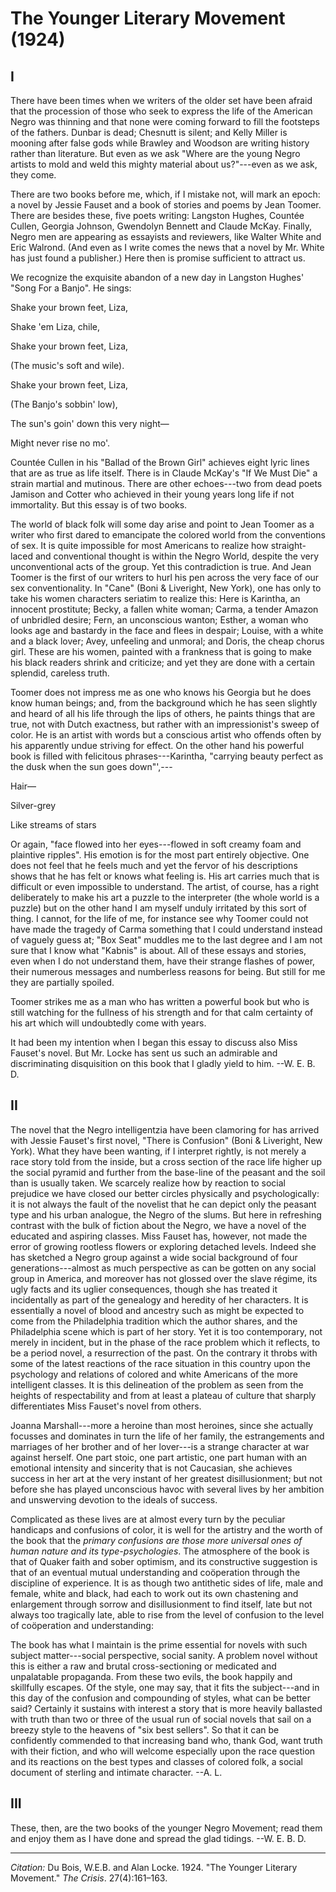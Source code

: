 <!--
title:   The Younger Literary Movement
author:  Du Bois, W.E.B. and Alan Locke
journal: The Crisis
year:    1924
volume:  27
issue:   4
pages:   161-163
-->

# The Younger Literary Movement (1924)

<h2>I</h2>

There have been times when we writers of the older set have been afraid that the procession of those who seek to express the life of the American Negro was thinning and that none were coming forward to fill the footsteps of the fathers. Dunbar is dead; Chesnutt is silent; and Kelly Miller is mooning after false gods while Brawley and Woodson are writing history rather than literature. But even as we ask "Where are the young Negro artists to mold and weld this mighty material about us?"---even as we ask, they come. 

There are two books before me, which, if I mistake not, will mark an epoch: a novel by Jessie Fauset and a book of stories and poems by Jean Toomer. There are besides these, five poets writing: Langston Hughes, Countée Cullen, Georgia Johnson, Gwendolyn Bennett and Claude McKay. Finally, Negro men are appearing as essayists and reviewers, like Walter White and Eric Walrond. (And even as I write comes the news that a novel by Mr. White has just found a publisher.) Here then is promise sufficient to attract us. 

 We recognize the exquisite abandon of a new day in Langston Hughes' "Song For a Banjo". He sings: 

<div class="poem">
<p class="verse">Shake your brown feet, Liza, 
<p class="verse">Shake 'em Liza, chile, 
<p class="verse">Shake your brown feet, Liza,
<p class="verse indent"> (The music's soft and wile). 
<p class="verse">Shake your brown feet, Liza,
<p class="verse indent">(The Banjo's sobbin' low), 
<p class="verse">The sun's goin' down this very night&mdash;
<p class="verse">Might never rise no mo'. 
</div>

Countée Cullen in his "Ballad of the Brown Girl" achieves eight lyric lines that are as true as life itself. There is in Claude McKay's "If We Must Die" a strain martial and mutinous. There are other echoes---two from dead poets Jamison and Cotter who achieved in their young years long life if not immortality. But this essay is of two books. 

The world of black folk will some day arise and point to Jean Toomer as a writer who first dared to emancipate the colored world from the conventions of sex. It is quite impossible for most Americans to realize how straight-laced and conventional thought is within the Negro World, despite the very unconventional acts of the group. Yet this contradiction is true. And Jean Toomer is the first of our writers to hurl his pen across the very face of our sex conventionality. In "Cane" (Boni & Liveright, New York), one has only to take his women characters seriatim to realize this: Here is Karintha, an innocent prostitute; Becky, a fallen white woman; Carma, a tender Amazon of unbridled desire; Fern, an unconscious wanton; Esther, a woman who looks age and bastardy in the face and flees in despair; Louise, with a white and a black lover; Avey, unfeeling and unmoral; and Doris, the cheap chorus girl. These are his women, painted with a frankness that is going to make his black readers shrink and criticize; and yet they are done with a certain splendid, careless truth. 

Toomer does not impress me as one who knows his Georgia but he does know human beings; and, from the background which he has seen slightly and heard of all his life through the lips of others, he paints things that are true, not with Dutch exactness, but rather with an impressionist's sweep of color. He is an artist with words but a conscious artist who offends often by his apparently undue striving for effect. On the other hand his powerful book is filled with felicitous phrases---Karintha, "carrying beauty perfect as the dusk when the sun goes down"',--- 

<div class="poem">
<p class="verse"> Hair—
<p class="verse">Silver-grey 
<p class="verse">Like streams of stars
</div>

Or again, "face flowed into her eyes---flowed in soft creamy foam and plaintive ripples". His emotion is for the most part entirely objective. One does not feel that he feels much and yet the fervor of his descriptions shows that he has felt or knows what feeling is. His art carries much that is difficult or even impossible to understand. The artist, of course, has a right deliberately to make his art a puzzle to the interpreter (the whole world is a puzzle) but on the other hand I am myself unduly irritated by this sort of thing. I cannot, for the life of me, for instance see why Toomer could not have made the tragedy of Carma something that I could understand instead of vaguely guess at; "Box Seat" muddles me to the last degree and I am not sure that I know what "Kabnis" is about. All of these essays and stories, even when I do not understand them, have their strange flashes of power, their numerous messages and numberless reasons for being. But still for me they are partially spoiled. 

Toomer strikes me as a man who has written a powerful book but who is still watching for the fullness of his strength and for that calm certainty of his art which will undoubtedly come with years. 

It had been my intention when I began this essay to discuss also Miss Fauset's novel. But Mr. Locke has sent us such an admirable and discriminating disquisition on this book that I gladly yield to him. 
<span class="right">--W. E. B. D.</span>

<h2>II</h2> 

The novel that the Negro intelligentzia have been clamoring for has arrived with Jessie Fauset's first novel, "There is Confusion" (Boni & Liveright, New York). What they have been wanting, if I interpret rightly, is not merely a race story told from the inside, but a cross section of the race life higher up the social pyramid and further from the base-line of the peasant and the soil than is usually taken. We scarcely realize how by reaction to social prejudice we have closed our better circles physically and psychologically: it is not always the fault of the novelist that he can depict only the peasant type and his urban analogue, the Negro of the slums. But here in refreshing contrast with the bulk of fiction about the Negro, we have a novel of the educated and aspiring classes. Miss Fauset has, however, not made the error of growing rootless flowers or exploring detached levels. Indeed she has sketched a Negro group against a wide social background of four generations---almost as much perspective as can be gotten on any social group in America, and moreover has not glossed over the slave régime, its ugly facts and its uglier consequences, though she has treated it incidentally as part of the genealogy and heredity of her characters. It is essentially a novel of blood and ancestry such as might be expected to come from the Philadelphia tradition which the author shares, and the Philadelphia scene which is part of her story. Yet it is too contemporary, not merely in incident, but in the phase of the race problem which it reflects, to be a period novel, a resurrection of the past. On the contrary it throbs with some of the latest reactions of the race situation in this country upon the psychology and relations of colored and white Americans of the more intelligent classes. It is this delineation of the problem as seen from the heights of respectability and from at least a plateau of culture that sharply differentiates Miss Fauset's novel from others. 

Joanna Marshall---more a heroine than most heroines, since she actually focusses and dominates in turn the life of her family, the estrangements and marriages of her brother and of her lover---is a strange character at war against herself. One part stoic, one part artistic, one part human with an emotional intensity and sincerity that is not Caucasian, she achieves success in her art at the very instant of her greatest disillusionment; but not before she has played unconscious havoc with several lives by her ambition and unswerving devotion to the ideals of success. 

Complicated as these lives are at almost every turn by the peculiar handicaps and confusions of color, it is well for the artistry and the worth of the book that the *primary confusions are those more universal ones of human nature and its type-psychologies*. The atmosphere of the book is that of Quaker faith and sober optimism, and its constructive suggestion is that of an eventual mutual understanding and coöperation through the discipline of experience. It is as though two antithetic sides of life, male and female, white and black, had each to work out its own chastening and enlargement through sorrow and disillusionment to find itself, late but not always too tragically late, able to rise from the level of confusion to the level of coöperation and understanding: 

The book has what I maintain is the prime essential for novels with such subject matter---social perspective, social sanity. A problem novel without this is either a raw and brutal cross-sectioning or medicated and unpalatable propaganda. From these two evils, the book happily and skillfully escapes. Of the style, one may say, that it fits the subject---and in this day of the confusion and compounding of styles, what can be better said? Certainly it sustains with interest a story that is more heavily ballasted with truth than two or three of the usual run of social novels that sail on a breezy style to the heavens of "six best sellers". So that it can be confidently commended to that increasing band who, thank God, want truth with their fiction, and who will welcome especially upon the race question and its reactions on the best types and classes of colored folk, a social document of sterling and intimate character. <span class="right">--A. L.</span>

<h2>III</h2>

These, then, are the two books of the younger Negro Movement; read them and enjoy them as I have done and spread the glad tidings. <span class="right">--W. E. B. D.</span>

_____
*Citation:* Du Bois, W.E.B. and Alan Locke. 1924. "The Younger Literary Movement." *The Crisis*. 27(4):161&ndash;163.